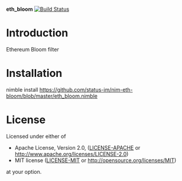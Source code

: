 **eth_bloom** [![Build Status](https://travis-ci.org/status-im/nim-eth-bloom.svg?branch=master)](https://travis-ci.org/status-im/nim-eth-bloom)


# Introduction
Ethereum Bloom filter


# Installation
nimble install https://github.com/status-im/nim-eth-bloom/blob/master/eth_bloom.nimble


# License
Licensed under either of

 * Apache License, Version 2.0, ([LICENSE-APACHE](LICENSE-APACHE) or http://www.apache.org/licenses/LICENSE-2.0)
 * MIT license ([LICENSE-MIT](LICENSE-MIT) or http://opensource.org/licenses/MIT)

at your option.
